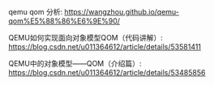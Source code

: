 qemu qom 分析: https://wangzhou.github.io/qemu-qom%E5%88%86%E6%9E%90/

QEMU如何实现面向对象模型QOM（代码讲解）: https://blog.csdn.net/u011364612/article/details/53581411

QEMU中的对象模型——QOM（介绍篇）: https://blog.csdn.net/u011364612/article/details/53485856




